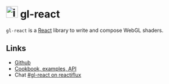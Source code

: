 
<img width="32" alt="icon" src="https://cloud.githubusercontent.com/assets/211411/9813786/eacfcc24-5888-11e5-8f9b-5a907a2cbb21.png"> gl-react
========

`gl-react` is a [React](https://facebook.github.io/react/)  library to write and compose WebGL shaders.


## Links

- [Github](https://github.com/gre/gl-react)
- [Cookbook, examples, API](https://gl-react-cookbook.surge.sh)
- Chat [#gl-react on reactiflux](https://discordapp.com/channels/102860784329052160/106102146109325312)
